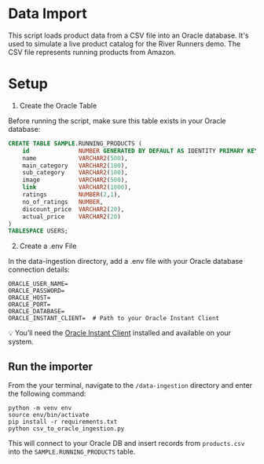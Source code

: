 # Data Import

This script loads product data from a CSV file into an Oracle database. It's used to simulate a live product catalog for the River Runners demo. The CSV file represents running products from Amazon.

# Setup
1. Create the Oracle Table

Before running the script, make sure this table exists in your Oracle database:

```sql
CREATE TABLE SAMPLE.RUNNING_PRODUCTS (
    id              NUMBER GENERATED BY DEFAULT AS IDENTITY PRIMARY KEY,
    name            VARCHAR2(500),
    main_category   VARCHAR2(100),
    sub_category    VARCHAR2(100),
    image           VARCHAR2(500),
    link            VARCHAR2(1000),
    ratings         NUMBER(2,1),
    no_of_ratings   NUMBER,
    discount_price  VARCHAR2(20),
    actual_price    VARCHAR2(20)
)
TABLESPACE USERS;
```

2. Create a .env File

In the data-ingestion directory, add a .env file with your Oracle database connection details:

```shell
ORACLE_USER_NAME=
ORACLE_PASSWORD=
ORACLE_HOST=
ORACLE_PORT=
ORACLE_DATABASE=
ORACLE_INSTANT_CLIENT=  # Path to your Oracle Instant Client
```

💡 You’ll need the [Oracle Instant Client](https://www.oracle.com/database/technologies/instant-client.html) installed and available on your system.

## Run the importer

From the your terminal, navigate to the `/data-ingestion` directory and enter the following command:

```shell
python -m venv env
source env/bin/activate
pip install -r requirements.txt
python csv_to_oracle_ingestion.py
```

This will connect to your Oracle DB and insert records from `products.csv` into the `SAMPLE.RUNNING_PRODUCTS` table.